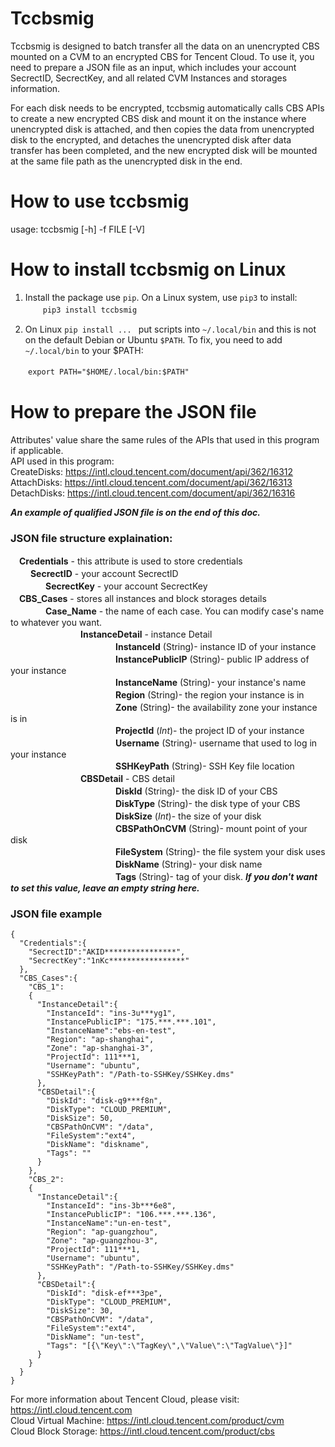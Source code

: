# Tccbsmig
Tccbsmig is designed to batch transfer all the data on an unencrypted CBS mounted on a CVM to an encrypted CBS for Tencent Cloud. To use it, you need to prepare a JSON file as an input, which includes your account SecrectID, SecrectKey, and all related CVM Instances and storages information.  

For each disk needs to be encrypted, tccbsmig automatically calls CBS APIs to create a new encrypted CBS disk and mount it on the instance where unencrypted disk is attached, and then copies the data from unencrypted disk to the encrypted, and detaches the unencrypted disk after data transfer has been completed, and the new encrypted disk will be mounted at the same file path as the unencrypted disk in the end.

# How to use tccbsmig
usage: tccbsmig [-h] -f FILE [-V]

# How to install tccbsmig on Linux
1. Install the package use `pip`. On a Linux system, use `pip3` to install:  
　　`pip3 install tccbsmig`

2. On Linux `pip install ... ` put scripts into `~/.local/bin` and this is not on the default Debian or Ubuntu `$PATH`. To fix, you need to add `~/.local/bin` to your $PATH:  

　　`export PATH="$HOME/.local/bin:$PATH"`

# How to prepare the JSON file
Attributes' value share the same rules of the APIs that used in this program if applicable.  
API used in this program:  
CreateDisks: https://intl.cloud.tencent.com/document/api/362/16312  
AttachDisks: https://intl.cloud.tencent.com/document/api/362/16313  
DetachDisks: https://intl.cloud.tencent.com/document/api/362/16316


***An example of qualified JSON file is on the end of this doc.***


### JSON file structure explaination:
　**Credentials** - this attribute is used to store credentials  
　　   **SecrectID** - your account SecrectID  
　　　　**SecrectKey** - your account SecrectKey  
　**CBS_Cases** - stores all instances and block storages details  
　　　　**Case_Name** - the name of each case. You can modify case's name to whatever you want.  
　　　　　　　　**InstanceDetail** - instance Detail  
　　　　　　　　　　　　**InstanceId** (String)- instance ID of your instance  
　　　　　　　　　　　　**InstancePublicIP** (String)- public IP address of your instance  
　　　　　　　　　　　　**InstanceName** (String)- your instance's name  
　　　　　　　　　　　　**Region** (String)- the region your instance is in  
　　　　　　　　　　　　**Zone** (String)- the availability zone your instance is in  
　　　　　　　　　　　　**ProjectId** (*Int*)- the project ID of your instance  
　　　　　　　　　　　　**Username** (String)- username that used to log in your instance  
　　　　　　　　　　　　**SSHKeyPath** (String)- SSH Key file location  
　　　　　　　　**CBSDetail** - CBS detail  
　　　　　　　　　　　　**DiskId** (String)- the disk ID of your CBS  
　　　　　　　　　　　　**DiskType** (String)- the disk type of your CBS  
　　　　　　　　　　　　**DiskSize** (*Int*)- the size of your disk  
　　　　　　　　　　　　**CBSPathOnCVM** (String)- mount point of your disk  
　　　　　　　　　　　　**FileSystem** (String)- the file system your disk uses  
　　　　　　　　　　　　**DiskName** (String)- your disk name  
　　　　　　　　　　　　**Tags** (String)- tag of your disk. ***If you don't want to set this value, leave an empty string here.***   

### JSON file example

    {  
      "Credentials":{  
        "SecrectID":"AKID****************",  
        "SecrectKey":"1nKc*****************"  
      },  
      "CBS_Cases":{  
        "CBS_1":  
        {  
          "InstanceDetail":{  
            "InstanceId": "ins-3u***yg1",  
            "InstancePublicIP": "175.***.***.101",  
            "InstanceName":"ebs-en-test",  
            "Region": "ap-shanghai",  
            "Zone": "ap-shanghai-3",  
            "ProjectId": 111***1,  
            "Username": "ubuntu",  
            "SSHKeyPath": "/Path-to-SSHKey/SSHKey.dms"  
          },  
          "CBSDetail":{  
            "DiskId": "disk-q9***f8n",  
            "DiskType": "CLOUD_PREMIUM",  
            "DiskSize": 50,  
            "CBSPathOnCVM": "/data",  
            "FileSystem":"ext4",  
            "DiskName": "diskname",  
            "Tags": ""  
          }  
        },  
        "CBS_2":  
        {  
          "InstanceDetail":{  
            "InstanceId": "ins-3b***6e8",  
            "InstancePublicIP": "106.***.***.136",  
            "InstanceName":"un-en-test",  
            "Region": "ap-guangzhou",  
            "Zone": "ap-guangzhou-3",  
            "ProjectId": 111***1,  
            "Username": "ubuntu",  
            "SSHKeyPath": "/Path-to-SSHKey/SSHKey.dms"  
          },  
          "CBSDetail":{  
            "DiskId": "disk-ef***3pe",  
            "DiskType": "CLOUD_PREMIUM",  
            "DiskSize": 30,  
            "CBSPathOnCVM": "/data",  
            "FileSystem":"ext4",  
            "DiskName": "un-test",  
            "Tags": "[{\"Key\":\"TagKey\",\"Value\":\"TagValue\"}]"  
          }  
        }  
      }  
    }  

For more information about Tencent Cloud, please visit: https://intl.cloud.tencent.com  
Cloud Virtual Machine: https://intl.cloud.tencent.com/product/cvm  
Cloud Block Storage: https://intl.cloud.tencent.com/product/cbs  
